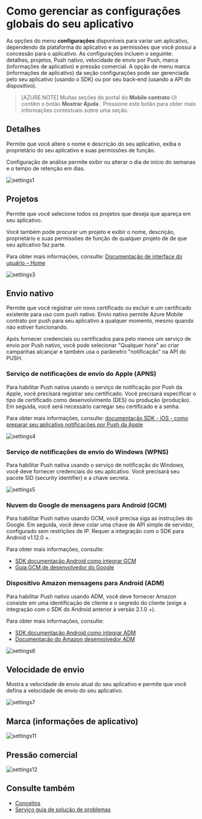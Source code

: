 <properties 
   pageTitle="Interface de usuário do Azure contrato móvel - configurações" 
   description="Saiba como gerenciar as configurações globais do seu aplicativo usando o contrato de celular do Azure" 
   services="mobile-engagement" 
   documentationCenter="" 
   authors="piyushjo" 
   manager="dwrede" 
   editor=""/>

<tags
   ms.service="mobile-engagement"
   ms.devlang="na"
   ms.topic="article"
   ms.tgt_pltfrm="mobile-multiple"
   ms.workload="mobile" 
   ms.date="08/19/2016"
   ms.author="piyushjo"/>

# <a name="how-to-manage-the-global-settings-of-your-application"></a>Como gerenciar as configurações globais do seu aplicativo

As opções do menu **configurações** disponíveis para variar um aplicativo, dependendo da plataforma do aplicativo e as permissões que você possui a concessão para o aplicativo. As configurações incluem o seguinte: detalhes, projetos, Push nativo, velocidade de envio por Push, marca (informações de aplicativo) e pressão comercial. A opção de menu marca (informações de aplicativo) da seção configurações pode ser gerenciada pelo seu aplicativo (usando o SDK) ou por seu back-end (usando a API do dispositivo). 


>[AZURE.NOTE] Muitas seções do portal do **Mobile contrato** UI contêm o botão **Mostrar Ajuda** . Pressione este botão para obter mais informações contextuais sobre uma seção.

## <a name="details"></a>Detalhes

Permite que você altere o nome e descrição do seu aplicativo, exiba o proprietário do seu aplicativo e suas permissões de função. 

Configuração de análise permite exibir ou alterar o dia de início do semanas e o tempo de retenção em dias.
 
  ![settings1][46]
 
## <a name="projects"></a>Projetos

Permite que você selecione todos os projetos que deseja que apareça em seu aplicativo. 

Você também pode procurar um projeto e exibir o nome, descrição, proprietário e suas permissões de função de qualquer projeto de de que seu aplicativo faz parte.

Para obter mais informações, consulte: [Documentação de interface do usuário – Home][Link 13]
 
  ![settings3][48]

## <a name="native-push"></a>Envio nativo

Permite que você registrar um novo certificado ou excluir e um certificado existente para uso com push nativo. Envio nativo permite Azure Mobile contrato por push para seu aplicativo a qualquer momento, mesmo quando não estiver funcionando. 

Após fornecer credenciais ou certificados para pelo menos um serviço de envio por Push nativo, você pode selecionar "Qualquer hora" ao criar campanhas alcançar e também usa o parâmetro "notificação" na API do PUSH.



### <a name="apple-push-notification-service-apns"></a>Serviço de notificações de envio do Apple (APNS)

Para habilitar Push nativa usando o serviço de notificação por Push da Apple, você precisará registrar seu certificado. Você precisará especificar o tipo de certificado como desenvolvimento (DES) ou produção (produção). Em seguida, você será necessário carregar seu certificado e a senha.

Para obter mais informações, consulte: [documentação SDK - iOS - como preparar seu aplicativo notificações por Push da Apple][Link 5]
 
![settings4][49]
 
### <a name="windows-push-notification-service-wpns"></a>Serviço de notificações de envio do Windows (WPNS)

Para habilitar Push nativa usando o serviço de notificação do Windows, você deve fornecer credenciais do seu aplicativo. Você precisará seu pacote SID (security identifier) e a chave secreta.
 
![settings5][50]
 
### <a name="google-cloud-messaging-for-android-gcm"></a>Nuvem do Google de mensagens para Android (GCM)

Para habilitar Push nativo usando GCM, você precisa siga as instruções do Google. Em seguida, você deve colar uma chave de API simple de servidor, configurado sem restrições de IP. Requer a integração com o SDK para Android v1.12.0 +.

Para obter mais informações, consulte: 

- [SDK documentação Android como integrar GCM][Link 5]
- [Guia GCM de desenvolvedor do Google](http://developer.android.com/guide/google/gcm/gs.html)
 
### <a name="amazon-device-messaging-for-android-adm"></a>Dispositivo Amazon mensagens para Android (ADM)

Para habilitar Push nativo usando ADM, você deve fornecer Amazon <OAuth credentials> consiste em uma identificação de cliente e o segredo do cliente (exige a integração com o SDK do Android anterior à versão 2.1.0 +).

Para obter mais informações, consulte: 

- [SDK documentação Android como integrar ADM][Link 5]
- [Documentação do Amazon desenvolvedor ADM](https://developer.amazon.com/sdk/adm/credentials.html#Getting)
 
![settings6][51]

## <a name="push-speed"></a>Velocidade de envio

Mostra a velocidade de envio atual do seu aplicativo e permite que você defina a velocidade de envio do seu aplicativo.
 
  ![settings7][52]

## <a name="tag-app-info"></a>Marca (informações de aplicativo)

![settings11][56]
  
## <a name="commercial-pressure"></a>Pressão comercial


![settings12][57]


## <a name="see-also"></a>Consulte também

- [Conceitos][Link 6]
- [Serviço guia de solução de problemas][Link 24]

 

<!--Image references-->
[1]: ./media/mobile-engagement-user-interface-navigation/navigation1.png
[2]: ./media/mobile-engagement-user-interface-home/home1.png
[3]: ./media/mobile-engagement-user-interface-home/home2.png
[4]: ./media/mobile-engagement-user-interface-home/home3.png
[5]: ./media/mobile-engagement-user-interface-home/home4.png
[6]: ./media/mobile-engagement-user-interface-home/home5.png
[7]: ./media/mobile-engagement-user-interface-my-account/myaccount1.png
[8]: ./media/mobile-engagement-user-interface-my-account/myaccount2.png
[9]: ./media/mobile-engagement-user-interface-my-account/myaccount3.png
[10]: ./media/mobile-engagement-user-interface-analytics/analytics1.png
[11]: ./media/mobile-engagement-user-interface-analytics/analytics2.png
[12]: ./media/mobile-engagement-user-interface-analytics/analytics3.png
[13]: ./media/mobile-engagement-user-interface-analytics/analytics4.png
[14]: ./media/mobile-engagement-user-interface-monitor/monitor1.png
[15]: ./media/mobile-engagement-user-interface-monitor/monitor2.png
[16]: ./media/mobile-engagement-user-interface-monitor/monitor3.png
[17]: ./media/mobile-engagement-user-interface-monitor/monitor4.png
[18]: ./media/mobile-engagement-user-interface-reach/reach1.png
[19]: ./media/mobile-engagement-user-interface-reach/reach2.png
[20]: ./media/mobile-engagement-user-interface-reach-campaign/Reach-Campaign1.png
[21]: ./media/mobile-engagement-user-interface-reach-campaign/Reach-Campaign2.png
[22]: ./media/mobile-engagement-user-interface-reach-campaign/Reach-Campaign3.png
[23]: ./media/mobile-engagement-user-interface-reach-campaign/Reach-Campaign4.png
[24]: ./media/mobile-engagement-user-interface-reach-campaign/Reach-Campaign5.png
[25]: ./media/mobile-engagement-user-interface-reach-campaign/Reach-Campaign6.png
[26]: ./media/mobile-engagement-user-interface-reach-campaign/Reach-Campaign7.png
[27]: ./media/mobile-engagement-user-interface-reach-campaign/Reach-Campaign8.png
[28]: ./media/mobile-engagement-user-interface-reach-campaign/Reach-Campaign9.png
[29]: ./media/mobile-engagement-user-interface-reach-criterion/Reach-Criterion1.png
[30]: ./media/mobile-engagement-user-interface-reach-content/Reach-Content1.png
[31]: ./media/mobile-engagement-user-interface-reach-content/Reach-Content2.png
[32]: ./media/mobile-engagement-user-interface-reach-content/Reach-Content3.png
[33]: ./media/mobile-engagement-user-interface-reach-content/Reach-Content4.png
[34]: ./media/mobile-engagement-user-interface-dashboard/dashboard1.png
[35]: ./media/mobile-engagement-user-interface-segments/segments1.png
[36]: ./media/mobile-engagement-user-interface-segments/segments2.png
[37]: ./media/mobile-engagement-user-interface-segments/segments3.png
[38]: ./media/mobile-engagement-user-interface-segments/segments4.png
[39]: ./media/mobile-engagement-user-interface-segments/segments5.png
[40]: ./media/mobile-engagement-user-interface-segments/segments6.png
[41]: ./media/mobile-engagement-user-interface-segments/segments7.png
[42]: ./media/mobile-engagement-user-interface-segments/segments8.png
[43]: ./media/mobile-engagement-user-interface-segments/segments9.png
[44]: ./media/mobile-engagement-user-interface-segments/segments10.png
[45]: ./media/mobile-engagement-user-interface-segments/segments11.png
[46]: ./media/mobile-engagement-user-interface-settings/settings1.png
[47]: ./media/mobile-engagement-user-interface-settings/settings2.png
[48]: ./media/mobile-engagement-user-interface-settings/settings3.png
[49]: ./media/mobile-engagement-user-interface-settings/settings4.png
[50]: ./media/mobile-engagement-user-interface-settings/settings5.png
[51]: ./media/mobile-engagement-user-interface-settings/settings6.png
[52]: ./media/mobile-engagement-user-interface-settings/settings7.png
[53]: ./media/mobile-engagement-user-interface-settings/settings8.png
[54]: ./media/mobile-engagement-user-interface-settings/settings9.png
[55]: ./media/mobile-engagement-user-interface-settings/settings10.png
[56]: ./media/mobile-engagement-user-interface-settings/settings11.png
[57]: ./media/mobile-engagement-user-interface-settings/settings12.png
[58]: ./media/mobile-engagement-user-interface-settings/settings13.png

<!--Link references-->
[Link 1]: mobile-engagement-user-interface.md
[Link 2]: mobile-engagement-troubleshooting-guide.md
[Link 3]: mobile-engagement-how-tos.md
[Link 4]: http://go.microsoft.com/fwlink/?LinkID=525553
[Link 5]: http://go.microsoft.com/fwlink/?LinkID=525554
[Link 6]: http://go.microsoft.com/fwlink/?LinkId=525555
[Link 7]: https://account.windowsazure.com/PreviewFeatures
[Link 8]: https://social.msdn.microsoft.com/Forums/azure/home?forum=azuremobileengagement
[Link 9]: http://azure.microsoft.com/services/mobile-engagement/
[Link 10]: http://azure.microsoft.com/documentation/services/mobile-engagement/
[Link 11]: http://azure.microsoft.com/pricing/details/mobile-engagement/
[Link 12]: mobile-engagement-user-interface-navigation.md
[Link 13]: mobile-engagement-user-interface-home.md
[Link 14]: mobile-engagement-user-interface-my-account.md
[Link 15]: mobile-engagement-user-interface-analytics.md
[Link 16]: mobile-engagement-user-interface-monitor.md
[Link 17]: mobile-engagement-user-interface-reach.md
[Link 18]: mobile-engagement-user-interface-segments.md
[Link 19]: mobile-engagement-user-interface-dashboard.md
[Link 20]: mobile-engagement-user-interface-settings.md
[Link 21]: mobile-engagement-troubleshooting-guide-analytics.md
[Link 22]: mobile-engagement-troubleshooting-guide-apis.md
[Link 23]: mobile-engagement-troubleshooting-guide-push-reach.md
[Link 24]: mobile-engagement-troubleshooting-guide-service.md
[Link 25]: mobile-engagement-troubleshooting-guide-sdk.md
[Link 26]: mobile-engagement-troubleshooting-guide-sr-info.md
[Link 27]: ../mobile-engagement-how-tos-first-push.md
[Link 28]: ../mobile-engagement-how-tos-test-campaign.md
[Link 29]: ../mobile-engagement-how-tos-personalize-push.md
[Link 30]: ../mobile-engagement-how-tos-differentiate-push.md
[Link 31]: ../mobile-engagement-how-tos-schedule-campaign.md
[Link 32]: ../mobile-engagement-how-tos-text-view.md
[Link 33]: ../mobile-engagement-how-tos-web-view.md
 
